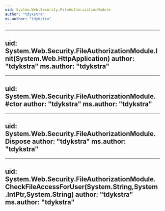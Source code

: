 ```yaml
---
uid: System.Web.Security.FileAuthorizationModule
author: "tdykstra"
ms.author: "tdykstra"
---
```


---
uid: System.Web.Security.FileAuthorizationModule.Init(System.Web.HttpApplication)
author: "tdykstra"
ms.author: "tdykstra"
---

---
uid: System.Web.Security.FileAuthorizationModule.#ctor
author: "tdykstra"
ms.author: "tdykstra"
---

---
uid: System.Web.Security.FileAuthorizationModule.Dispose
author: "tdykstra"
ms.author: "tdykstra"
---

---
uid: System.Web.Security.FileAuthorizationModule.CheckFileAccessForUser(System.String,System.IntPtr,System.String)
author: "tdykstra"
ms.author: "tdykstra"
---
